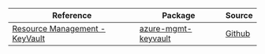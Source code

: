 | Reference | Package | Source |
|---|---|---|
|[Resource Management - KeyVault](mgmt-keyvault-readme.md)|[azure-mgmt-keyvault](https://pypi.org/project/azure-mgmt-keyvault)|[Github](https://github.com/Azure/azure-sdk-for-python/blob/main/sdk/keyvault/azure-mgmt-keyvault)|
